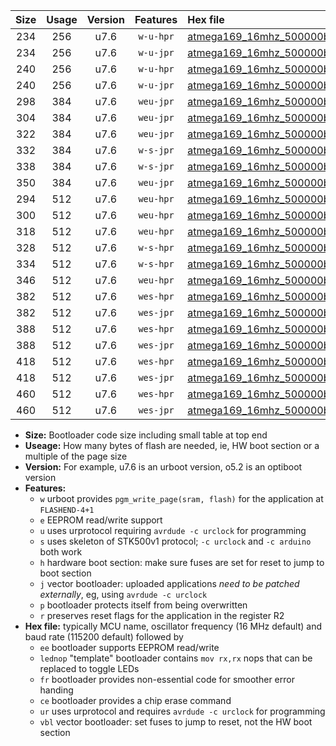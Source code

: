 |Size|Usage|Version|Features|Hex file|
|:-:|:-:|:-:|:-:|:--|
|234|256|u7.6|`w-u-hpr`|[atmega169_16mhz_500000bps_ur.hex](https://raw.githubusercontent.com/stefanrueger/urboot/main/bootloaders/atmega169/fcpu_16mhz/500000_bps/atmega169_16mhz_500000bps_ur.hex)|
|234|256|u7.6|`w-u-jpr`|[atmega169_16mhz_500000bps_ur_vbl.hex](https://raw.githubusercontent.com/stefanrueger/urboot/main/bootloaders/atmega169/fcpu_16mhz/500000_bps/atmega169_16mhz_500000bps_ur_vbl.hex)|
|240|256|u7.6|`w-u-hpr`|[atmega169_16mhz_500000bps_lednop_ur.hex](https://raw.githubusercontent.com/stefanrueger/urboot/main/bootloaders/atmega169/fcpu_16mhz/500000_bps/atmega169_16mhz_500000bps_lednop_ur.hex)|
|240|256|u7.6|`w-u-jpr`|[atmega169_16mhz_500000bps_lednop_ur_vbl.hex](https://raw.githubusercontent.com/stefanrueger/urboot/main/bootloaders/atmega169/fcpu_16mhz/500000_bps/atmega169_16mhz_500000bps_lednop_ur_vbl.hex)|
|298|384|u7.6|`weu-jpr`|[atmega169_16mhz_500000bps_ee_ur_vbl.hex](https://raw.githubusercontent.com/stefanrueger/urboot/main/bootloaders/atmega169/fcpu_16mhz/500000_bps/atmega169_16mhz_500000bps_ee_ur_vbl.hex)|
|304|384|u7.6|`weu-jpr`|[atmega169_16mhz_500000bps_ee_lednop_ur_vbl.hex](https://raw.githubusercontent.com/stefanrueger/urboot/main/bootloaders/atmega169/fcpu_16mhz/500000_bps/atmega169_16mhz_500000bps_ee_lednop_ur_vbl.hex)|
|322|384|u7.6|`weu-jpr`|[atmega169_16mhz_500000bps_ee_lednop_fr_ur_vbl.hex](https://raw.githubusercontent.com/stefanrueger/urboot/main/bootloaders/atmega169/fcpu_16mhz/500000_bps/atmega169_16mhz_500000bps_ee_lednop_fr_ur_vbl.hex)|
|332|384|u7.6|`w-s-jpr`|[atmega169_16mhz_500000bps_vbl.hex](https://raw.githubusercontent.com/stefanrueger/urboot/main/bootloaders/atmega169/fcpu_16mhz/500000_bps/atmega169_16mhz_500000bps_vbl.hex)|
|338|384|u7.6|`w-s-jpr`|[atmega169_16mhz_500000bps_lednop_vbl.hex](https://raw.githubusercontent.com/stefanrueger/urboot/main/bootloaders/atmega169/fcpu_16mhz/500000_bps/atmega169_16mhz_500000bps_lednop_vbl.hex)|
|350|384|u7.6|`weu-jpr`|[atmega169_16mhz_500000bps_ee_lednop_fr_ce_ur_vbl.hex](https://raw.githubusercontent.com/stefanrueger/urboot/main/bootloaders/atmega169/fcpu_16mhz/500000_bps/atmega169_16mhz_500000bps_ee_lednop_fr_ce_ur_vbl.hex)|
|294|512|u7.6|`weu-hpr`|[atmega169_16mhz_500000bps_ee_ur.hex](https://raw.githubusercontent.com/stefanrueger/urboot/main/bootloaders/atmega169/fcpu_16mhz/500000_bps/atmega169_16mhz_500000bps_ee_ur.hex)|
|300|512|u7.6|`weu-hpr`|[atmega169_16mhz_500000bps_ee_lednop_ur.hex](https://raw.githubusercontent.com/stefanrueger/urboot/main/bootloaders/atmega169/fcpu_16mhz/500000_bps/atmega169_16mhz_500000bps_ee_lednop_ur.hex)|
|318|512|u7.6|`weu-hpr`|[atmega169_16mhz_500000bps_ee_lednop_fr_ur.hex](https://raw.githubusercontent.com/stefanrueger/urboot/main/bootloaders/atmega169/fcpu_16mhz/500000_bps/atmega169_16mhz_500000bps_ee_lednop_fr_ur.hex)|
|328|512|u7.6|`w-s-hpr`|[atmega169_16mhz_500000bps.hex](https://raw.githubusercontent.com/stefanrueger/urboot/main/bootloaders/atmega169/fcpu_16mhz/500000_bps/atmega169_16mhz_500000bps.hex)|
|334|512|u7.6|`w-s-hpr`|[atmega169_16mhz_500000bps_lednop.hex](https://raw.githubusercontent.com/stefanrueger/urboot/main/bootloaders/atmega169/fcpu_16mhz/500000_bps/atmega169_16mhz_500000bps_lednop.hex)|
|346|512|u7.6|`weu-hpr`|[atmega169_16mhz_500000bps_ee_lednop_fr_ce_ur.hex](https://raw.githubusercontent.com/stefanrueger/urboot/main/bootloaders/atmega169/fcpu_16mhz/500000_bps/atmega169_16mhz_500000bps_ee_lednop_fr_ce_ur.hex)|
|382|512|u7.6|`wes-hpr`|[atmega169_16mhz_500000bps_ee.hex](https://raw.githubusercontent.com/stefanrueger/urboot/main/bootloaders/atmega169/fcpu_16mhz/500000_bps/atmega169_16mhz_500000bps_ee.hex)|
|382|512|u7.6|`wes-jpr`|[atmega169_16mhz_500000bps_ee_vbl.hex](https://raw.githubusercontent.com/stefanrueger/urboot/main/bootloaders/atmega169/fcpu_16mhz/500000_bps/atmega169_16mhz_500000bps_ee_vbl.hex)|
|388|512|u7.6|`wes-hpr`|[atmega169_16mhz_500000bps_ee_lednop.hex](https://raw.githubusercontent.com/stefanrueger/urboot/main/bootloaders/atmega169/fcpu_16mhz/500000_bps/atmega169_16mhz_500000bps_ee_lednop.hex)|
|388|512|u7.6|`wes-jpr`|[atmega169_16mhz_500000bps_ee_lednop_vbl.hex](https://raw.githubusercontent.com/stefanrueger/urboot/main/bootloaders/atmega169/fcpu_16mhz/500000_bps/atmega169_16mhz_500000bps_ee_lednop_vbl.hex)|
|418|512|u7.6|`wes-hpr`|[atmega169_16mhz_500000bps_ee_lednop_fr.hex](https://raw.githubusercontent.com/stefanrueger/urboot/main/bootloaders/atmega169/fcpu_16mhz/500000_bps/atmega169_16mhz_500000bps_ee_lednop_fr.hex)|
|418|512|u7.6|`wes-jpr`|[atmega169_16mhz_500000bps_ee_lednop_fr_vbl.hex](https://raw.githubusercontent.com/stefanrueger/urboot/main/bootloaders/atmega169/fcpu_16mhz/500000_bps/atmega169_16mhz_500000bps_ee_lednop_fr_vbl.hex)|
|460|512|u7.6|`wes-hpr`|[atmega169_16mhz_500000bps_ee_lednop_fr_ce.hex](https://raw.githubusercontent.com/stefanrueger/urboot/main/bootloaders/atmega169/fcpu_16mhz/500000_bps/atmega169_16mhz_500000bps_ee_lednop_fr_ce.hex)|
|460|512|u7.6|`wes-jpr`|[atmega169_16mhz_500000bps_ee_lednop_fr_ce_vbl.hex](https://raw.githubusercontent.com/stefanrueger/urboot/main/bootloaders/atmega169/fcpu_16mhz/500000_bps/atmega169_16mhz_500000bps_ee_lednop_fr_ce_vbl.hex)|

- **Size:** Bootloader code size including small table at top end
- **Useage:** How many bytes of flash are needed, ie, HW boot section or a multiple of the page size
- **Version:** For example, u7.6 is an urboot version, o5.2 is an optiboot version
- **Features:**
  + `w` urboot provides `pgm_write_page(sram, flash)` for the application at `FLASHEND-4+1`
  + `e` EEPROM read/write support
  + `u` uses urprotocol requiring `avrdude -c urclock` for programming
  + `s` uses skeleton of STK500v1 protocol; `-c urclock` and `-c arduino` both work
  + `h` hardware boot section: make sure fuses are set for reset to jump to boot section
  + `j` vector bootloader: uploaded applications *need to be patched externally*, eg, using `avrdude -c urclock`
  + `p` bootloader protects itself from being overwritten
  + `r` preserves reset flags for the application in the register R2
- **Hex file:** typically MCU name, oscillator frequency (16 MHz default) and baud rate (115200 default) followed by
  + `ee` bootloader supports EEPROM read/write
  + `lednop` "template" bootloader contains `mov rx,rx` nops that can be replaced to toggle LEDs
  + `fr` bootloader provides non-essential code for smoother error handing
  + `ce` bootloader provides a chip erase command
  + `ur` uses urprotocol and requires `avrdude -c urclock` for programming
  + `vbl` vector bootloader: set fuses to jump to reset, not the HW boot section
